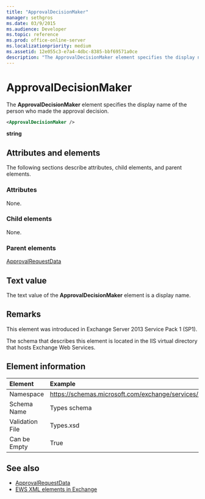 ```yaml
---
title: "ApprovalDecisionMaker"
manager: sethgros
ms.date: 03/9/2015
ms.audience: Developer
ms.topic: reference
ms.prod: office-online-server
ms.localizationpriority: medium
ms.assetid: 12e055c3-e7a4-4dbc-8385-bbf69571a0ce
description: "The ApprovalDecisionMaker element specifies the display name of the person who made the approval decision."
---
```


# ApprovalDecisionMaker

The **ApprovalDecisionMaker** element specifies the display name of the person who made the approval decision. 
  
```XML
<ApprovalDecisionMaker />
```

 **string**
## Attributes and elements

The following sections describe attributes, child elements, and parent elements.
  
### Attributes

None.
  
### Child elements

None.
  
### Parent elements

[ApprovalRequestData](approvalrequestdata.md)
  
## Text value

The text value of the **ApprovalDecisionMaker** element is a display name. 
  
## Remarks

This element was introduced in Exchange Server 2013 Service Pack 1 (SP1).
  
The schema that describes this element is located in the IIS virtual directory that hosts Exchange Web Services.
  
## Element information

| Element | Example |
|:-----|:-----|
|Namespace  <br/> |https://schemas.microsoft.com/exchange/services/2006/types  <br/> |
|Schema Name  <br/> |Types schema  <br/> |
|Validation File  <br/> |Types.xsd  <br/> |
|Can be Empty  <br/> |True  <br/> |
   
## See also

- [ApprovalRequestData](approvalrequestdata.md)
- [EWS XML elements in Exchange](ews-xml-elements-in-exchange.md)

